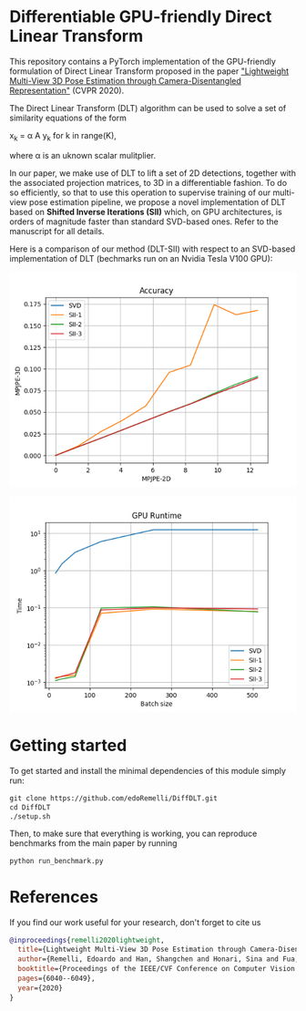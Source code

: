 # Differentiable GPU-friendly Direct Linear Transform
This repository contains a PyTorch implementation of the GPU-friendly formulation of Direct Linear Transform proposed in the paper ["Lightweight Multi-View 3D Pose Estimation through Camera-Disentangled Representation"](https://arxiv.org/abs/2004.02186) (CVPR 2020).

The Direct Linear Transform (DLT) algorithm can be used to solve a set of similarity equations of the form

x<sub>k</sub> = &alpha; A y<sub>k</sub> for k in range(K),

where &alpha; is an uknown scalar mulitplier.

In our paper, we make use of DLT to lift a set of 2D detections, together with the associated projection matrices, to 3D in a differentiable fashion.
To do so efficiently, so that to use this operation to supervise training of our multi-view pose estimation pipeline, we propose a novel implementation of DLT based on **Shifted Inverse Iterations (SII)** which, on GPU architectures, is orders of magnitude faster than standard SVD-based ones. Refer to the manuscript for all details.

Here is a comparison of our method (DLT-SII) with respect to an SVD-based implementation of DLT (bechmarks run on an Nvidia Tesla V100 GPU):

![Image](output/accuracy.png)

![Image](output/time_gpu.png)

# Getting started
To get started and install the minimal dependencies of this module simply run:
```
git clone https://github.com/edoRemelli/DiffDLT.git
cd DiffDLT
./setup.sh
```

Then, to make sure that everything is working, you can reproduce benchmarks from the main paper by running 
```
python run_benchmark.py
```

# References
If you find our work useful for your research, don't forget to cite us 

```bibtex
@inproceedings{remelli2020lightweight,
  title={Lightweight Multi-View 3D Pose Estimation through Camera-Disentangled Representation},
  author={Remelli, Edoardo and Han, Shangchen and Honari, Sina and Fua, Pascal and Wang, Robert},
  booktitle={Proceedings of the IEEE/CVF Conference on Computer Vision and Pattern Recognition},
  pages={6040--6049},
  year={2020}
}
```
